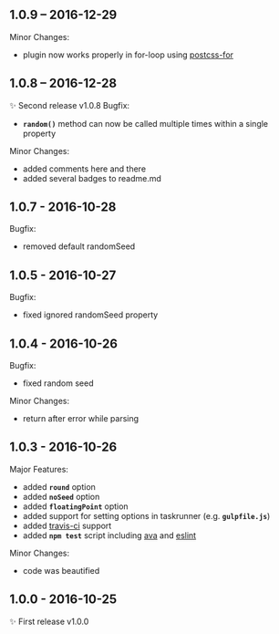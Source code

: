 ## 1.0.9 – 2016-12-29
Minor Changes:
- plugin now works properly in for-loop using [postcss-for](https://github.com/antyakushev/postcss-for)

## 1.0.8 – 2016-12-28
✨ Second release v1.0.8
Bugfix:
- **`random()`** method can now be called multiple times within a single property

Minor Changes:
- added comments here and there
- added several badges to readme.md

## 1.0.7 - 2016-10-28
Bugfix:
- removed default randomSeed

## 1.0.5 - 2016-10-27
Bugfix:
- fixed ignored randomSeed property

## 1.0.4 - 2016-10-26
Bugfix:
- fixed random seed

Minor Changes:
- return after error while parsing

## 1.0.3 - 2016-10-26

Major Features:
- added **`round`** option
- added **`noSeed`** option
- added **`floatingPoint`** option
- added support for setting options in taskrunner (e.g. **`gulpfile.js`**)
- added [travis-ci](https://travis-ci.org/) support
- added **`npm test`** script including [ava](https://github.com/avajs/ava) and [eslint](https://github.com/eslint/eslint)

Minor Changes:
- code was beautified

## 1.0.0 - 2016-10-25

✨ First release v1.0.0